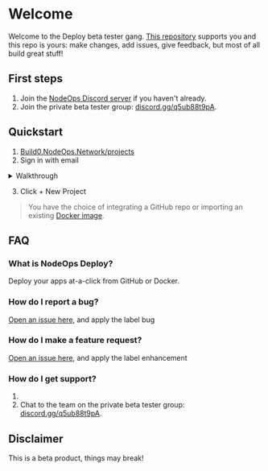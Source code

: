# Welcome 

Welcome to the Deploy beta tester gang. [This repository](https://github.com/NodeOps-app/beta-deploy) supports you and this repo is yours: make changes, add issues, give feedback, but most of all build great stuff!  

## First steps

1. Join the [NodeOps Discord server](https://discord.com/invite/fEmaMbkUxF) if you haven't already.
2. Join the private beta tester group: [discord.gg/q5ub88t9pA](https://discord.gg/q5ub88t9pA).

## Quickstart

1. [Build0.NodeOps.Network/projects](https://build0.nodeops.network/projects)
2. Sign in with email

<details>
  <summary>Walkthrough</summary>
  [Click for walkthrough](https://app.guidemaker.com/guide/06ae9806-c6cb-46ad-b2f9-d3d632fa1585)
</details>

3. Click + New Project 

> You have the choice of integrating a GitHub repo or importing an existing [Docker image](docker-path#image-requirements).

## FAQ

### What is NodeOps Deploy?

Deploy your apps at-a-click from GitHub or Docker. 

### How do I report a bug?

[Open an issue here](https://github.com/NodeOps-app/beta-deploy/issues), and apply the label bug

### How do I make a feature request?

[Open an issue here](https://github.com/NodeOps-app/beta-deploy/issues), and apply the label enhancement

### How do I get support?

1. 
2. Chat to the team on the private beta tester group: [discord.gg/q5ub88t9pA](https://discord.gg/q5ub88t9pA).

## Disclaimer

This is a beta product, things may break!